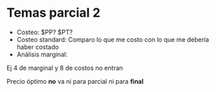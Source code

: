# Temas parcial 2

- Costeo: $PP? $PT? 
- Costeo standard: Comparo lo que me costo con lo que me debería haber costado
- Análisis marginal:

Ej 4 de marginal y 8 de costos no entran

Precio óptimo **no** va ni para parcial ni para **final**